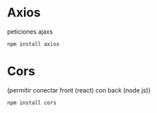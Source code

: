 

# Axios 
peticiones ajaxs
```
npm install axios
```

# Cors 
(permitir conectar front (react) con back (node js))
```
npm install cors
```

